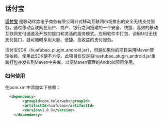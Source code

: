 ## 话付宝 ##

**[话付宝](http://www.umpay.com/services/u_fu_wuxian.html)** 是联动优势电子商务有限公司针对移动互联网市场推出的安全无线支付服务，通过移动互联网在用户、商户、银行之间搭建的一个安全、快捷、高效的移动互联网支付通道及开放的接口和灵活的服务模式。应用软件中打包、调用U付无线支付接口，就可随时享用大额、便捷、高收益的支付服务。

话付宝SDK（huafubao_plugin_android.jar），但是如果你的项目采用Maven管理依赖，使用此SDK便不方便。此项目仅仅是将huafubao_plugin_android.jar重新打包并发布到Maven中央库，以便Maven管理的Android项目使用。


### 如何使用 ###
在pom.xml中添加如下依赖：
```xml
  <dependency>
		<groupId>com.belerweb</groupId>
		<artifactId>huafubao</artifactId>
		<version>1.0.0</version>
	</dependency>
```

